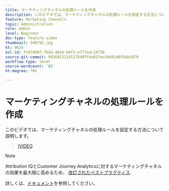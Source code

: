 ```yaml
---
title: マーケティングチャネルの処理ルールを作成
description: このビデオでは、マーケティングチャネルの処理ルールを設定する方法について説明します。
feature: Marketing Channels
topic: Administration
role: Admin
level: Beginner
doc-type: feature video
thumbnail: 340792.jpg
kt: 9624
exl-id: fc07dd0f-76dd-40a6-b8f2-e777eac2473b
source-git-commit: 9836913129127648ffda01fec5b60240f5de5870
workflow-type: tm+mt
source-wordcount: '82'
ht-degree: 76%

---
```


# マーケティングチャネルの処理ルールを作成

このビデオでは、マーケティングチャネルの処理ルールを設定する方法について説明します。

>[!VIDEO](https://video.tv.adobe.com/v/340792/?quality=12&learn=on)

>[!NOTE]
>
>Attribution IQとCustomer Journey Analyticsに対するマーケティングチャネルの効果を最大限に高めるため、 [改訂されたベストプラクティス](https://experienceleague.adobe.com/docs/analytics/components/marketing-channels/mchannel-best-practices.html?lang=ja).

詳しくは、[ドキュメント](https://experienceleague.adobe.com/docs/analytics/components/marketing-channels/c-rules.html?lang=ja)を参照してください。
